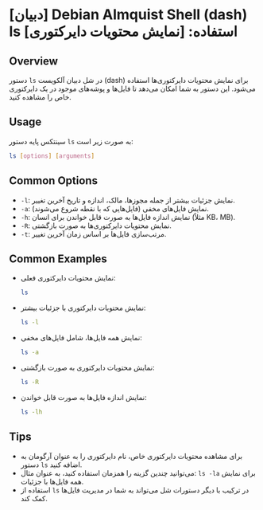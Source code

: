 # [دبیان] Debian Almquist Shell (dash) ls استفاده: [نمایش محتویات دایرکتوری]

## Overview
دستور `ls` در شل دبیان آلکویست (dash) برای نمایش محتویات دایرکتوری‌ها استفاده می‌شود. این دستور به شما امکان می‌دهد تا فایل‌ها و پوشه‌های موجود در یک دایرکتوری خاص را مشاهده کنید.

## Usage
سینتکس پایه دستور `ls` به صورت زیر است:

```bash
ls [options] [arguments]
```

## Common Options
- `-l`: نمایش جزئیات بیشتر از جمله مجوزها، مالک، اندازه و تاریخ آخرین تغییر.
- `-a`: نمایش فایل‌های مخفی (فایل‌هایی که با نقطه شروع می‌شوند).
- `-h`: نمایش اندازه فایل‌ها به صورت قابل خواندن برای انسان (مثلاً KB، MB).
- `-R`: نمایش محتویات دایرکتوری‌ها به صورت بازگشتی.
- `-t`: مرتب‌سازی فایل‌ها بر اساس زمان آخرین تغییر.

## Common Examples
- نمایش محتویات دایرکتوری فعلی:
  ```bash
  ls
  ```

- نمایش محتویات دایرکتوری با جزئیات بیشتر:
  ```bash
  ls -l
  ```

- نمایش همه فایل‌ها، شامل فایل‌های مخفی:
  ```bash
  ls -a
  ```

- نمایش محتویات دایرکتوری به صورت بازگشتی:
  ```bash
  ls -R
  ```

- نمایش اندازه فایل‌ها به صورت قابل خواندن:
  ```bash
  ls -lh
  ```

## Tips
- برای مشاهده محتویات دایرکتوری خاص، نام دایرکتوری را به عنوان آرگومان به دستور `ls` اضافه کنید.
- می‌توانید چندین گزینه را همزمان استفاده کنید، به عنوان مثال: `ls -la` برای نمایش همه فایل‌ها با جزئیات.
- استفاده از `ls` در ترکیب با دیگر دستورات شل می‌تواند به شما در مدیریت فایل‌ها کمک کند.